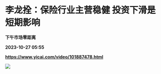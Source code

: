 # 李龙拴：保险行业主营稳健 投资下滑是短期影响
**下午市场零距离**

**2023-10-27 05:55**

**https://www.yicai.com/video/101887478.html**

![](http://imgcdn.yicai.com/vms-new/2023/10/e25f93d7-2663-455f-896e-0dbb016d78a4_8Pnv.jpg)